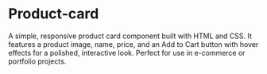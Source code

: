 # Product-card
A simple, responsive product card component built with HTML and CSS. It features a product image, name, price, and an Add to Cart button with hover effects for a polished, interactive look. Perfect for use in e-commerce or portfolio projects.
